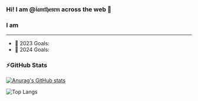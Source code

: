### Hi! I am @𝔦𝔞𝔪𝔱𝔥𝔢𝔰𝔯𝔪 across the web 👋

### I am

___

- 🥅 2023 Goals: 
- 🥅 2024 Goals: 

### ⚡GitHub Stats
[![Anurag's GitHub stats](https://github-readme-stats.vercel.app/api?username=iamthesrm&show_icons=true&theme=nightowl)](https://github.com/iamthesrm/github-readme-stats)

![Top Langs](https://github-readme-stats.vercel.app/api/top-langs/?username=iamthesrm&layout=compact&size_weight=0.5&count_weight=0.5)



<!--
**iamthesrm/iamthesrm** is a ✨ _special_ ✨ repository because its `README.md` (this file) appears on your GitHub profile.

Here are some ideas to get you started:

- 🔭 I’m currently working on ...
- 🌱 I’m currently learning ...
- 👯 I’m looking to collaborate on ...
- 🤔 I’m looking for help with ...
- 💬 Ask me about ...
- 📫 How to reach me: ...
- 😄 Pronouns: ...
- ⚡ Fun fact: ...
-->
